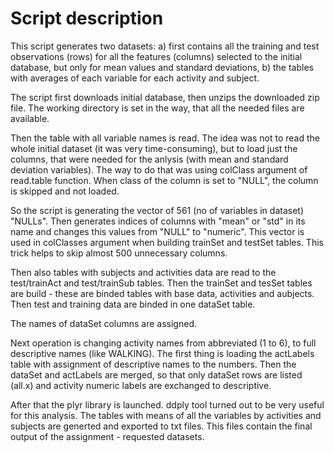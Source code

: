 # Script description

This script generates two datasets: 
a) first contains all the training and test observations (rows) for all the features (columns) selected to the initial database, but only for mean values and standard deviations, 
b) the tables with averages of each variable for each activity and subject. 

The script first downloads initial database, then unzips the downloaded zip file. The working directory is set in the way, that all the needed files are available. 

Then the table with all variable names is read. The idea was not to read the whole initial dataset (it was very time-consuming), but to load just the columns, that were needed for the anlysis (with mean and standard deviation variables). The way to do that was using colClass argument of read.table function. When class of the column is set to "NULL", the column is skipped and not loaded. 

So the script is generating the vector of 561 (no of variables in dataset) "NULLs". Then generates indices of columns with "mean" or "std" in its name and changes this values from "NULL" to "numeric". This vector is used in colClasses argument when building trainSet and testSet tables. This trick helps to skip almost 500 unnecessary columns. 

Then also tables with subjects and activities data are read to the test/trainAct and test/trainSub tables. Then the trainSet and tesSet tables are build - these are binded tables with base data, activities and aubjects. Then test and training data are binded in one dataSet table. 

The names of dataSet columns are assigned. 

Next operation is changing activity names from abbreviated (1 to 6), to full descriptive names (like WALKING). The first thing is loading the actLabels table with assignment of descriptive names to the numbers. Then the dataSet and actLabels are merged, so that only dataSet rows are listed (all.x) and activity numeric labels are exchanged to descriptive.

After that the plyr library is launched. ddply tool turned out to be very useful for this analysis. The tables with means of all the variables by activities and subjects are generted and exported to txt files. This files contain the final output of the assignment - requested datasets. 




